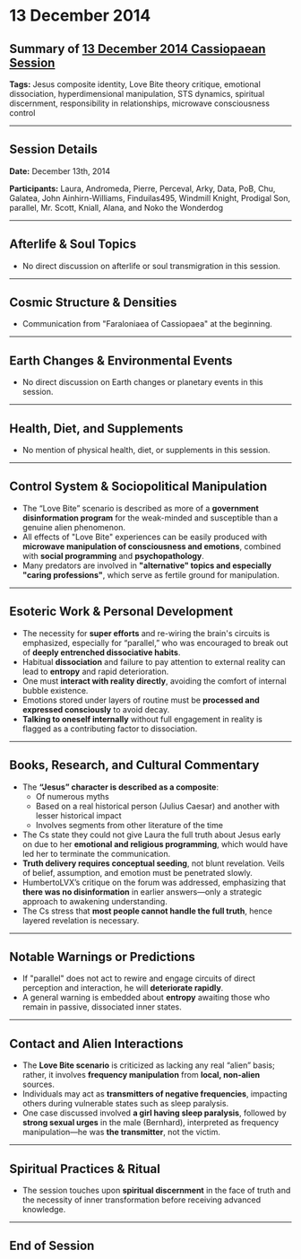 # 13 December 2014

## Summary of [13 December 2014 Cassiopaean Session](https://cassiopaea.org/forum/threads/session-13-december-2014.36716/#post-538036)

**Tags:** Jesus composite identity, Love Bite theory critique, emotional dissociation, hyperdimensional manipulation, STS dynamics, spiritual discernment, responsibility in relationships, microwave consciousness control

---

## Session Details

**Date:** December 13th, 2014

**Participants:** Laura, Andromeda, Pierre, Perceval, Arky, Data, PoB, Chu, Galatea, John Ainhirn-Williams, Finduilas495, Windmill Knight, Prodigal Son, parallel, Mr. Scott, Kniall, Alana, and Noko the Wonderdog

---

## Afterlife & Soul Topics

- No direct discussion on afterlife or soul transmigration in this session.

---

## Cosmic Structure & Densities

- Communication from "Faraloniaea of Cassiopaea" at the beginning.

---

## Earth Changes & Environmental Events

- No direct discussion on Earth changes or planetary events in this session.

---

## Health, Diet, and Supplements

- No mention of physical health, diet, or supplements in this session.

---

## Control System & Sociopolitical Manipulation

- The “Love Bite” scenario is described as more of a **government disinformation program** for the weak-minded and susceptible than a genuine alien phenomenon.
- All effects of "Love Bite" experiences can be easily produced with **microwave manipulation of consciousness and emotions**, combined with **social programming** and **psychopathology**.
- Many predators are involved in **"alternative" topics and especially "caring professions"**, which serve as fertile ground for manipulation.

---

## Esoteric Work & Personal Development

- The necessity for **super efforts** and re-wiring the brain's circuits is emphasized, especially for “parallel,” who was encouraged to break out of **deeply entrenched dissociative habits**.
- Habitual **dissociation** and failure to pay attention to external reality can lead to **entropy** and rapid deterioration.
- One must **interact with reality directly**, avoiding the comfort of internal bubble existence.
- Emotions stored under layers of routine must be **processed and expressed consciously** to avoid decay.
- **Talking to oneself internally** without full engagement in reality is flagged as a contributing factor to dissociation.

---

## Books, Research, and Cultural Commentary

- The **“Jesus” character is described as a composite**:
    - Of numerous myths
    - Based on a real historical person (Julius Caesar) and another with lesser historical impact
    - Involves segments from other literature of the time
- The Cs state they could not give Laura the full truth about Jesus early on due to her **emotional and religious programming**, which would have led her to terminate the communication.
- **Truth delivery requires conceptual seeding**, not blunt revelation. Veils of belief, assumption, and emotion must be penetrated slowly.
- HumbertoLVX’s critique on the forum was addressed, emphasizing that **there was no disinformation** in earlier answers—only a strategic approach to awakening understanding.
- The Cs stress that **most people cannot handle the full truth**, hence layered revelation is necessary.

---

## Notable Warnings or Predictions

- If "parallel" does not act to rewire and engage circuits of direct perception and interaction, he will **deteriorate rapidly**.
- A general warning is embedded about **entropy** awaiting those who remain in passive, dissociated inner states.

---

## Contact and Alien Interactions

- The **Love Bite scenario** is criticized as lacking any real “alien” basis; rather, it involves **frequency manipulation** from **local, non-alien** sources.
- Individuals may act as **transmitters of negative frequencies**, impacting others during vulnerable states such as sleep paralysis.
- One case discussed involved **a girl having sleep paralysis**, followed by **strong sexual urges** in the male (Bernhard), interpreted as frequency manipulation—he was **the transmitter**, not the victim.

---

## Spiritual Practices & Ritual

- The session touches upon **spiritual discernment** in the face of truth and the necessity of inner transformation before receiving advanced knowledge.

---

## End of Session